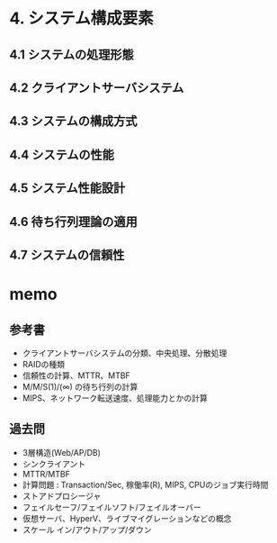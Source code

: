 # 4. システム構成要素

## 4.1 システムの処理形態

## 4.2 クライアントサーバシステム

## 4.3 システムの構成方式

## 4.4 システムの性能

## 4.5 システム性能設計

## 4.6 待ち行列理論の適用

## 4.7 システムの信頼性

# memo

## 参考書

* クライアントサーバシステムの分類、中央処理、分散処理
* RAIDの種類
* 信頼性の計算、MTTR、MTBF
* M/M/S(1)/(∞) の待ち行列の計算
* MIPS、ネットワーク転送速度、処理能力とかの計算

## 過去問

* 3層構造(Web/AP/DB)
* シンクライアント
* MTTR/MTBF
* 計算問題 : Transaction/Sec, 稼働率(R), MIPS, CPUのジョブ実行時間
* ストアドプロシージャ
* フェイルセーフ/フェイルソフト/フェイルオーバー
* 仮想サーバ、HyperV、ライブマイグレーションなどの概念
* スケール イン/アウト/アップ/ダウン